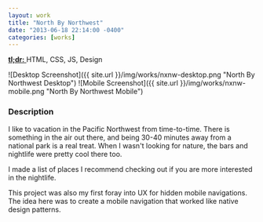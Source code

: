 ```yaml
---
layout: work
title: "North By Northwest"
date: "2013-06-18 22:14:00 -0400"
categories: [works]
---
```


<a href="https://rogeruiz.gitlab.io/NXNW/" target="_blank">
  <strong>tl;dr:</strong>
</a> HTML, CSS, JS, Design

![Desktop Screenshot]({{ site.url }}/img/works/nxnw-desktop.png "North By Northwest Desktop")
![Mobile Screenshot]({{ site.url }}/img/works/nxnw-mobile.png "North By Northwest Mobile")

### Description

I like to vacation in the Pacific Northwest from time-to-time. There is something
in the air out there, and being 30-40 minutes away from a national park is a real
treat. When I wasn't looking for nature, the bars and nightlife were pretty cool
there too.

I made a list of places I recommend checking out if you are more interested in the
nightlife.

This project was also my first foray into UX for hidden mobile navigations. The
idea here was to create a mobile navigation that worked like native design patterns.

